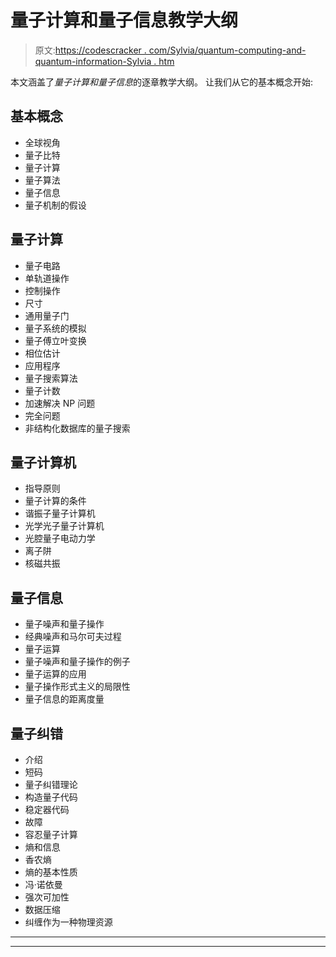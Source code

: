 # 量子计算和量子信息教学大纲

> 原文:[https://codescracker . com/Sylvia/quantum-computing-and-quantum-information-Sylvia . htm](https://codescracker.com/syllabus/quantum-computation-and-quantum-information-syllabus.htm)

本文涵盖了*量子计算和量子信息*的逐章教学大纲。 让我们从它的基本概念开始:

## 基本概念

*   全球视角
*   量子比特
*   量子计算
*   量子算法
*   量子信息
*   量子机制的假设

## 量子计算

*   量子电路
*   单轨道操作
*   控制操作
*   尺寸
*   通用量子门
*   量子系统的模拟
*   量子傅立叶变换
*   相位估计
*   应用程序
*   量子搜索算法
*   量子计数
*   加速解决 NP 问题
*   完全问题
*   非结构化数据库的量子搜索

## 量子计算机

*   指导原则
*   量子计算的条件
*   谐振子量子计算机
*   光学光子量子计算机
*   光腔量子电动力学
*   离子阱
*   核磁共振

## 量子信息

*   量子噪声和量子操作
*   经典噪声和马尔可夫过程
*   量子运算
*   量子噪声和量子操作的例子
*   量子运算的应用
*   量子操作形式主义的局限性
*   量子信息的距离度量

## 量子纠错

*   介绍
*   短码
*   量子纠错理论
*   构造量子代码
*   稳定器代码
*   故障
*   容忍量子计算
*   熵和信息
*   香农熵
*   熵的基本性质
*   冯·诺依曼
*   强次可加性
*   数据压缩
*   纠缠作为一种物理资源

* * *

* * *